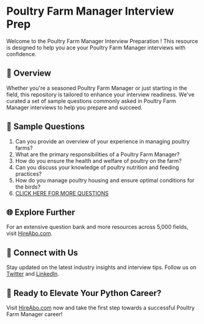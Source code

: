 # Poultry Farm Manager Interview Prep

Welcome to the Poultry Farm Manager Interview Preparation ! This resource is designed to help you ace your Poultry Farm Manager interviews with confidence.

## 🚀 Overview

Whether you're a seasoned Poultry Farm Manager or just starting in the field, this repository is tailored to enhance your interview readiness. We've curated a set of sample questions commonly asked in Poultry Farm Manager interviews to help you prepare and succeed.

## 📝 Sample Questions

1. Can you provide an overview of your experience in managing poultry farms?
2. What are the primary responsibilities of a Poultry Farm Manager?
3. How do you ensure the health and welfare of poultry on the farm?
4. Can you discuss your knowledge of poultry nutrition and feeding practices?
5. How do you manage poultry housing and ensure optimal conditions for the birds?
6. [CLICK HERE FOR MORE QUESTIONS](https://hireabo.com/job/10_0_22/Poultry%20Farm%20Manager)

## 🌐 Explore Further

For an extensive question bank and more resources across 5,000 fields, visit [HireAbo.com](https://www.hireabo.com).

## 📱 Connect with Us

Stay updated on the latest industry insights and interview tips. Follow us on [Twitter](https://twitter.com/hireabo) and [LinkedIn](https://www.linkedin.com/in/hire-abo-3609972a8/).

## 🚀 Ready to Elevate Your Python Career?

Visit [HireAbo.com](https://www.hireabo.com) now and take the first step towards a successful Poultry Farm Manager career!